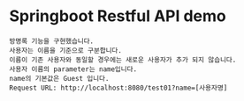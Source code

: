 # Springboot Restful API demo

```
방명록 기능을 구현했습니다.
사용자는 이름을 기준으로 구분합니다.
이름이 기존 사용자와 동일할 경우에는 새로운 사용자가 추가 되지 않습니다.
사용자 이름의 parameter는 name입니다.
name의 기본값은 Guest 입니다.
Request URL: http://localhost:8080/test01?name=[사용자명]
```
